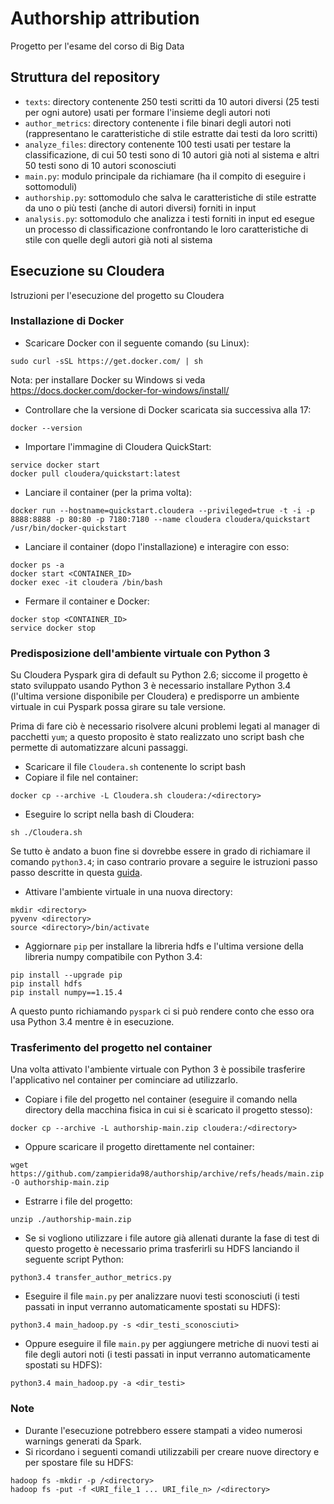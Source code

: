 # Authorship attribution
Progetto per l'esame del corso di Big Data

## Struttura del repository
- `texts`: directory contenente 250 testi scritti da 10 autori diversi (25 testi per ogni autore) usati per formare l'insieme degli autori noti
- `author_metrics`: directory contenente i file binari degli autori noti (rappresentano le caratteristiche di stile estratte dai testi da loro scritti)
- `analyze_files`: directory contenente 100 testi usati per testare la classificazione, di cui 50 testi sono di 10 autori già noti al sistema e altri 50 testi sono di 10 autori sconosciuti
- `main.py`: modulo principale da richiamare (ha il compito di eseguire i sottomoduli)
- `authorship.py`: sottomodulo che salva le caratteristiche di stile estratte da uno o più testi (anche di autori diversi) forniti in input
- `analysis.py`: sottomodulo che analizza i testi forniti in input ed esegue un processo di classificazione confrontando le loro caratteristiche di stile con quelle degli autori già noti al sistema

## Esecuzione su Cloudera
Istruzioni per l'esecuzione del progetto su Cloudera

### Installazione di Docker
- Scaricare Docker con il seguente comando (su Linux):
```
sudo curl -sSL https://get.docker.com/ | sh
```
Nota: per installare Docker su Windows si veda https://docs.docker.com/docker-for-windows/install/
- Controllare che la versione di Docker scaricata sia successiva alla 17:
```
docker --version
```
- Importare l'immagine di Cloudera QuickStart:
```
service docker start
docker pull cloudera/quickstart:latest
```
- Lanciare il container (per la prima volta):
```
docker run --hostname=quickstart.cloudera --privileged=true -t -i -p 8888:8888 -p 80:80 -p 7180:7180 --name cloudera cloudera/quickstart /usr/bin/docker-quickstart
```
- Lanciare il container (dopo l'installazione) e interagire con esso:
```
docker ps -a
docker start <CONTAINER_ID>
docker exec -it cloudera /bin/bash
```
- Fermare il container e Docker:
```
docker stop <CONTAINER_ID>
service docker stop
```

### Predisposizione dell'ambiente virtuale con Python 3
Su Cloudera Pyspark gira di default su Python 2.6; siccome il progetto è stato sviluppato usando Python 3 è necessario installare Python 3.4 (l'ultima versione disponibile per Cloudera) e predisporre un ambiente virtuale in cui Pyspark possa girare su tale versione.

Prima di fare ciò è necessario risolvere alcuni problemi legati al manager di pacchetti `yum`; a questo proposito è stato realizzato uno script bash che permette di automatizzare alcuni passaggi.
- Scaricare il file `Cloudera.sh` contenente lo script bash
- Copiare il file nel container:
```
docker cp --archive -L Cloudera.sh cloudera:/<directory>
```
- Eseguire lo script nella bash di Cloudera:
```
sh ./Cloudera.sh
```
Se tutto è andato a buon fine si dovrebbe essere in grado di richiamare il comando `python3.4`; in caso contrario provare a seguire le istruzioni passo passo descritte in questa [guida](https://github.com/zampierida98/authorship/tree/main/Risoluzione%20problemi/Guida.md).
- Attivare l'ambiente virtuale in una nuova directory:
```
mkdir <directory>
pyvenv <directory>
source <directory>/bin/activate
```
- Aggiornare `pip` per installare la libreria hdfs e l'ultima versione della libreria numpy compatibile con Python 3.4:
```
pip install --upgrade pip
pip install hdfs
pip install numpy==1.15.4
```
A questo punto richiamando `pyspark` ci si può rendere conto che esso ora usa Python 3.4 mentre è in esecuzione.

### Trasferimento del progetto nel container
Una volta attivato l'ambiente virtuale con Python 3 è possibile trasferire l'applicativo nel container per cominciare ad utilizzarlo.
- Copiare i file del progetto nel container (eseguire il comando nella directory della macchina fisica in cui si è scaricato il progetto stesso):
```
docker cp --archive -L authorship-main.zip cloudera:/<directory>
```
- Oppure scaricare il progetto direttamente nel container:
```
wget https://github.com/zampierida98/authorship/archive/refs/heads/main.zip -O authorship-main.zip
```
- Estrarre i file del progetto:
```
unzip ./authorship-main.zip
```
- Se si vogliono utilizzare i file autore già allenati durante la fase di test di questo progetto è necessario prima trasferirli su HDFS lanciando il seguente script Python:
```
python3.4 transfer_author_metrics.py
```
- Eseguire il file `main.py` per analizzare nuovi testi sconosciuti (i testi passati in input verranno automaticamente spostati su HDFS):
```
python3.4 main_hadoop.py -s <dir_testi_sconosciuti>
```
- Oppure eseguire il file `main.py` per aggiungere metriche di nuovi testi ai file degli autori noti (i testi passati in input verranno automaticamente spostati su HDFS):
```
python3.4 main_hadoop.py -a <dir_testi>
```

### Note
- Durante l'esecuzione potrebbero essere stampati a video numerosi warnings generati da Spark.
- Si ricordano i seguenti comandi utilizzabili per creare nuove directory e per spostare file su HDFS:
```
hadoop fs -mkdir -p /<directory>
hadoop fs -put -f <URI_file_1 ... URI_file_n> /<directory>
```

